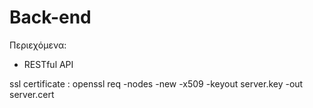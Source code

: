 # Back-end

Περιεχόμενα:

- RESTful API

ssl certificate :
openssl req -nodes -new -x509 -keyout server.key -out server.cert